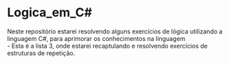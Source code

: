# Logica_em_C#
Neste repositório estarei resolvendo alguns exercícios de lógica utilizando a linguagem C#, para aprimorar os conhecimentos na linguagem
<br>- Esta é a lista 3, onde estarei recaptulando e resolvendo exercícios de estruturas de repetição.
